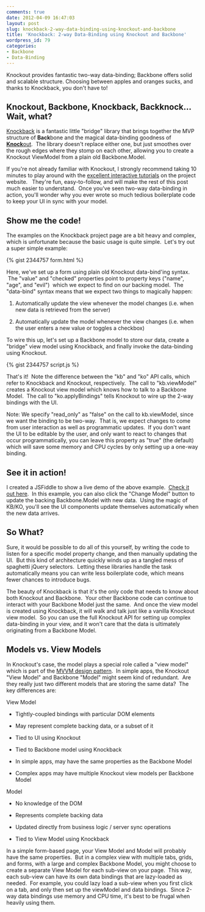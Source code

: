 ```yaml
---
comments: true
date: 2012-04-09 16:47:03
layout: post
slug: knockback-2-way-data-binding-using-knockout-and-backbone
title: 'Knockback: 2-way Data-Binding using Knockout and Backbone'
wordpress_id: 79
categories:
- Backbone
- Data-Binding
---
```


Knockout provides fantastic two-way data-binding; Backbone offers solid and scalable structure. Choosing between apples and oranges sucks, and thanks to Knockback, you don't have to!

<!-- more -->


## Knockout, Backbone, Knockback, Backknock... Wait, what?


[Knockback](http://kmalakoff.github.com/knockback/) is a fantastic little "bridge" library that brings together the MVP structure of **Back**bone and the magical data-binding goodness of [**Knock**out](http://knockoutjs.com/).  The library doesn't replace either one, but just smoothes over the rough edges where they stomp on each other, allowing you to create a Knockout ViewModel from a plain old Backbone.Model.

If you're not already familiar with Knockout, I strongly recommend taking 10 minutes to play around with the [excellent interactive tutorials](http://learn.knockoutjs.com/) on the project website.   They're fun, easy-to-follow, and will make the rest of this post much easier to understand.  Once you've seen two-way data-binding in action, you'll wonder why you ever wrote so much tedious boilerplate code to keep your UI in sync with your model.


## Show me the code!


The examples on the Knockback project page are a bit heavy and complex, which is unfortunate because the basic usage is quite simple.  Let's try out a super simple example:

{% gist 2344757 form.html %}

Here, we've set up a form using plain old Knockout data-bind'ing syntax.  The "value" and "checked" properties point to property keys ("name", "age", and "evil")  which we expect to find on our backing model.  The "data-bind" syntax means that we expect two things to magically happen:



	
  1. Automatically update the view whenever the model changes (i.e. when new data is retrieved from the server)

	
  2. Automatically update the model whenever the view changes (i.e. when the user enters a new value or toggles a checkbox)


To wire this up, let's set up a Backbone model to store our data, create a "bridge" view model using Knockback, and finally invoke the data-binding using Knockout.

{% gist 2344757 script.js %}

That's it!  Note the difference between the "kb" and "ko" API calls, which refer to Knockback and Knockout, respectively.  The call to "kb.viewModel" creates a Knockout view model which knows how to talk to a Backbone Model.  The call to "ko.applyBindings" tells Knockout to wire up the 2-way bindings with the UI.

Note: We specify "read_only" as "false" on the call to kb.viewModel, since we want the binding to be two-way.  That is, we expect changes to come from user interaction as well as programmatic updates.  If you don't want the UI to be editable by the user, and only want to react to changes that occur programmatically, you can leave this property as "true" (the default) which will save some memory and CPU cycles by only setting up a one-way binding.


## See it in action!


I created a JSFiddle to show a live demo of the above example.  [Check it out here](http://jsfiddle.net/geekdave/bjUBq/).  In this example, you can also click the "Change Model" button to update the backing Backbone.Model with new data.  Using the magic of KB/KO, you'll see the UI components update themselves automatically when the new data arrives.


## So What?


Sure, it would be possible to do all of this yourself, by writing the code to listen for a specific model property change, and then manually updating the UI.  But this kind of architecture quickly winds up as a tangled mess of spaghetti jQuery selectors.  Letting these libraries handle the task automatically means you can write less boilerplate code, which means fewer chances to introduce bugs.

The beauty of Knockback is that it's the only code that needs to know about both Knockout and Backbone.  Your other Backbone code can continue to interact with your Backbone Model just the same.  And once the view model is created using Knockback, it will walk and talk just like a vanilla Knockout view model.  So you can use the full Knockout API for setting up complex data-binding in your view, and it won't care that the data is ultimately originating from a Backbone Model.


## Models vs. View Models


In Knockout's case, the model plays a special role called a "view model" which is part of the [MVVM design pattern](http://knockoutjs.com/documentation/observables.html#mvvm_and_view_models).  In simple apps, the Knockout "View Model" and Backbone "Model" might seem kind of redundant.  Are they really just two different models that are storing the same data?  The key differences are:

View Model



	
  * Tightly-coupled bindings with particular DOM elements

	
  * May represent complete backing data, or a subset of it

	
  * Tied to UI using Knockout

	
  * Tied to Backbone model using Knockback

	
  * In simple apps, may have the same properties as the Backbone Model

	
  * Complex apps may have multiple Knockout view models per Backbone Model


Model

	
  * No knowledge of the DOM

	
  * Represents complete backing data

	
  * Updated directly from business logic / server sync operations

	
  * Tied to View Model using Knockback


In a simple form-based page, your View Model and Model will probably have the same properties.  But in a complex view with multiple tabs, grids, and forms, with a large and complex Backbone Model, you might choose to create a separate View Model for each sub-view on your page.  This way, each sub-view can have its own data bindings that are lazy-loaded as needed.  For example, you could lazy load a sub-view when you first click on a tab, and only then set up the viewModel and data bindings.  Since 2-way data bindings use memory and CPU time, it's best to be frugal when heavily using them.
